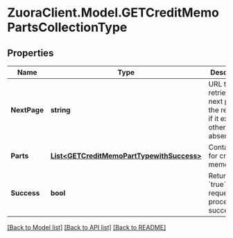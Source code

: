 # ZuoraClient.Model.GETCreditMemoPartsCollectionType

## Properties

Name | Type | Description | Notes
------------ | ------------- | ------------- | -------------
**NextPage** | **string** | URL to retrieve the next page of the response if it exists; otherwise absent.  | [optional] 
**Parts** | [**List&lt;GETCreditMemoPartTypewithSuccess&gt;**](GETCreditMemoPartTypewithSuccess.md) | Container for credit memo parts.  | [optional] 
**Success** | **bool** | Returns &#x60;true&#x60; if the request was processed successfully. | [optional] 

[[Back to Model list]](../README.md#documentation-for-models) [[Back to API list]](../README.md#documentation-for-api-endpoints) [[Back to README]](../README.md)


